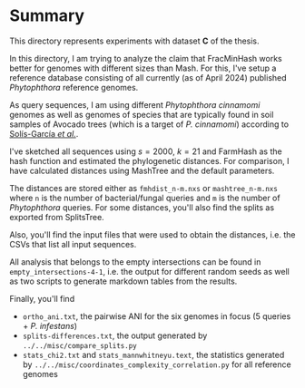 # Summary

This directory represents experiments with dataset **C** of the thesis.

In this directory, I am trying to analyze the claim that FracMinHash works
better for genomes with different sizes than Mash. For this, I've setup a
reference database consisting of all currently (as of April 2024) published
_Phytophthora_ reference genomes.

As query sequences, I am using different _Phytophthora cinnamomi_ genomes as
well as genomes of species that are typically found in soil samples of Avocado
trees (which is a target of _P. cinnamomi_) according to [Solís-García _et
al._](https://pubmed.ncbi.nlm.nih.gov/33510714/).

I've sketched all sequences using $s=2000$, $k=21$ and FarmHash as the hash
function and estimated the phylogenetic distances. For comparison, I have
calculated distances using MashTree and the default parameters.

The distances are stored either as `fmhdist_n-m.nxs` or `mashtree_n-m.nxs` where
`n` is the number of bacterial/fungal queries and `m` is the number of
_Phytophthora_ queries. For some distances, you'll also find the splits as
exported from SplitsTree.

Also, you'll find the input files that were used to obtain the distances, i.e.
the CSVs that list all input sequences.

All analysis that belongs to the empty intersections can be found in
`empty_intersections-4-1`, i.e. the output for different random seeds as well as
two scripts to generate markdown tables from the results.  

Finally, you'll find 
- `ortho_ani.txt`, the pairwise ANI for the six genomes in focus (5 queries +
  _P. infestans_)
- `splits-differences.txt`, the output generated by `../../misc/compare_splits.py`
- `stats_chi2.txt` and `stats_mannwhitneyu.text`, the statistics generated by
  `../../misc/coordinates_complexity_correlation.py` for all reference genomes


